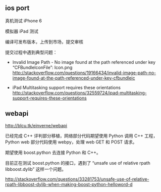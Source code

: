 ## ios port

真机测试 iPhone 6

模拟器 iPad 测试

编译可发布版本，上传到市场，提交审核

提交过程中遇到典型问题：

- Invalid Image Path - No image found at the path referenced under key “CFBundleIconFile”: Icon.png
http://stackoverflow.com/questions/19166434/invalid-image-path-no-image-found-at-the-path-referenced-under-key-cfbundleic

- iPad Multitasking support requires these orientations
http://stackoverflow.com/questions/32559724/ipad-multitasking-support-requires-these-orientations

## webapi

http://blcu.tk/einverne/webapi

已经完成 C++ 评判部分移植，网络部分代码期望使用 Python 调用 C++ 工程，Python web 部分代码使用 webpy，处理 web GET 和 POST 请求。

期望使用 boost.python 去连接 Python 和 C++。

目前正在测试 boost.python 的接口，遇到了 “unsafe use of relative rpath libboost.dylib” 这样一个问题。

http://stackoverflow.com/questions/33281753/unsafe-use-of-relative-rpath-libboost-dylib-when-making-boost-python-helloword-d


